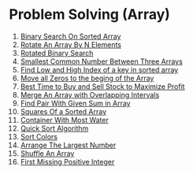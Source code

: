 <h1>
  Problem Solving (Array)
</h1>

<ol>
  <li>  <a href="./01.BinarySearchOnASortedArray.py">Binary Search On Sorted Array</a>  </li>
  <li>  <a href="">Rotate An Array By N Elements</a>  </li>
  <li>  <a href="">Rotated Binary Search</a>  </li>
  <li>  <a href="">Smallest Common Number Between Three Arrays </a> </li>
  <li>  <a href="">Find Low and High Index of a key in sorted array </a> </li>
  <li>  <a href="">Move all Zeros to the beging of the Array </a></li>
  <li>  <a href="">Best Time to Buy and Sell Stock to Maximize Profit</a></li>
  <li>  <a href="">Merge An Array with Overlapping Intervals </a></li>
  <li>  <a href="">Find Pair With Given Sum in Array</a> </li>
  <li>  <a href="">Squares Of a Sorted Array </a></li>
  <li>  <a href="">Container With Most Water </a></li>
  <li>  <a href="">Quick Sort Algorithm</a></li>
  <li>  <a href="">Sort Colors</a> </li>
  <li>  <a href="">Arrange The Largest Number</a>  </li>
  <li>  <a href="">Shuffle An Array</a>  </li>
  <li>  <a href="./16.FirstMissingPositiveInteger.py">First Missing Positive Integer</a> </li>
</ol>
